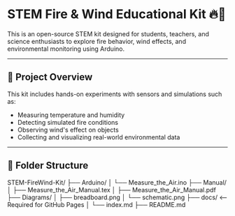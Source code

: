 # STEM Fire & Wind Educational Kit 🔥💨

This is an open-source STEM kit designed for students, teachers, and science enthusiasts to explore fire behavior, wind effects, and environmental monitoring using Arduino.

---

## 🔧 Project Overview

This kit includes hands-on experiments with sensors and simulations such as:
- Measuring temperature and humidity
- Detecting simulated fire conditions
- Observing wind's effect on objects
- Collecting and visualizing real-world environmental data

---

## 📁 Folder Structure

STEM-FireWind-Kit/
├── Arduino/
│   └── Measure_the_Air.ino
├── Manual/
│   ├── Measure_the_Air_Manual.tex
│   ├── Measure_the_Air_Manual.pdf
├── Diagrams/
│   ├── breadboard.png
│   └── schematic.png
├── docs/                 <-- Required for GitHub Pages
│   └── index.md
├── README.md

